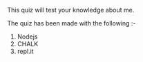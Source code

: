 This quiz will test your knowledge about me.

The quiz has been made with the following :-

1) Nodejs
2) CHALK
3) repl.it